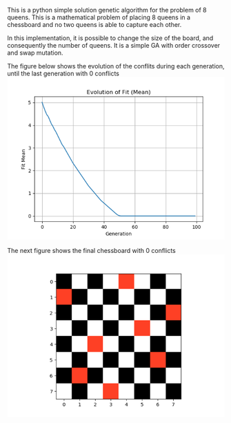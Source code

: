 This is a python simple solution genetic algorithm for the problem of 8 queens.
This is a mathematical problem of placing 8 queens in a chessboard and no two queens is able to capture each other.

In this implementation, it is possible to change the size of the board, and consequently the number of queens. It is a simple GA with order crossover and swap mutation.

The figure below shows the evolution of the conflits during each generation, until the last generation with 0 conflicts
![](Figure/EvolutionFit.png)

The next figure shows the final chessboard with 0 conflicts
![](Figure/Chessboard.png)
